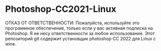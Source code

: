 # Photoshop-CC2021-Linux
ОТКАЗ ОТ ОТВЕТСТВЕННОСТИ: Пожалуйста, используйте это программное обеспечение, только если у вас активная подписка на Photoshop. Я не несу ответственности за любое использование.  Этот репозиторий git содержит установщик photoshop CC 2022 для Linux с wine. 
